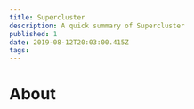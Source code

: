 ```yaml
---
title: Supercluster
description: A quick summary of Supercluster
published: 1
date: 2019-08-12T20:03:00.415Z
tags: 
---
```


# About